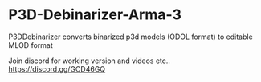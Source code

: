 # P3D-Debinarizer-Arma-3
P3DDebinarizer converts binarized p3d models (ODOL format) to editable MLOD format


Join discord for working version and videos etc..
https://discord.gg/GCD46GQ
